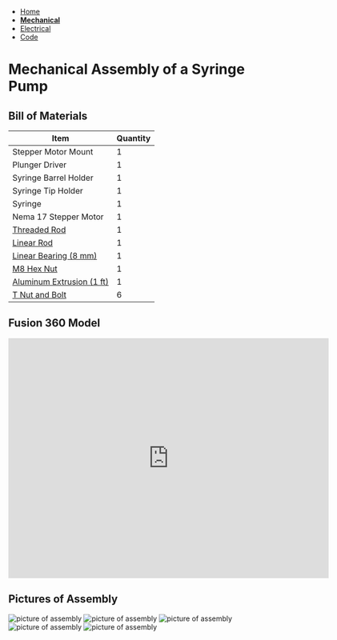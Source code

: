 - [Home](/Syringe-Pump-Github-Project/index)
- **[Mechanical](/Syringe-Pump-Github-Project/MechanicalAssembly)**
- [Electrical](/Syringe-Pump-Github-Project/Electrical)
- [Code](/Syringe-Pump-Github-Project/code)

# Mechanical Assembly of a Syringe Pump

## Bill of Materials 

Item         | Quantity
------------ | -------------
Stepper Motor Mount | 1
Plunger Driver | 1 
Syringe Barrel Holder | 1 
Syringe Tip Holder | 1 
Syringe | 1 
Nema 17 Stepper Motor | 1
[Threaded Rod](https://www.mcmaster.com/1078N32/) | 1
[Linear Rod](https://www.mcmaster.com/6112K44/) | 1 
[Linear Bearing (8 mm)](https://www.mcmaster.com/61205K75/) | 1
[M8 Hex Nut](https://www.mcmaster.com/90592A022/) | 1
[Aluminum Extrusion (1 ft)](https://www.mcmaster.com/47065T107/)| 1
[T Nut and Bolt](https://www.mcmaster.com/47065T139/) | 6 

## Fusion 360 Model

<iframe src="https://vanderbilt415.autodesk360.com/shares/public/SH56a43QTfd62c1cd9685654bf4a0f0eaccb?mode=embed" width="640" height="480" allowfullscreen="true" webkitallowfullscreen="true" mozallowfullscreen="true"  frameborder="0"></iframe>

## Pictures of Assembly 

![picture of assembly](/Syringe-Pump-Github-Project/sp/view1.png)
![picture of assembly](/Syringe-Pump-Github-Project/sp/view2.png)
![picture of assembly](/Syringe-Pump-Github-Project/sp/view3.png)
![picture of assembly](/Syringe-Pump-Github-Project/sp/view4.png)
![picture of assembly](/Syringe-Pump-Github-Project/sp/view8.png)

